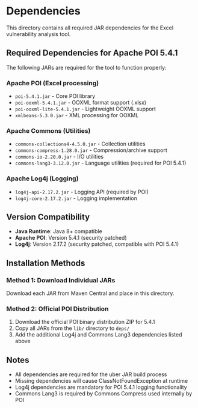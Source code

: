 # Dependencies

This directory contains all required JAR dependencies for the Excel vulnerability analysis tool.

## Required Dependencies for Apache POI 5.4.1

The following JARs are required for the tool to function properly:

### Apache POI (Excel processing)
- `poi-5.4.1.jar` - Core POI library
- `poi-ooxml-5.4.1.jar` - OOXML format support (.xlsx)
- `poi-ooxml-lite-5.4.1.jar` - Lightweight OOXML support
- `xmlbeans-5.3.0.jar` - XML processing for OOXML

### Apache Commons (Utilities)
- `commons-collections4-4.5.0.jar` - Collection utilities
- `commons-compress-1.28.0.jar` - Compression/archive support
- `commons-io-2.20.0.jar` - I/O utilities
- `commons-lang3-3.12.0.jar` - Language utilities (required for POI 5.4.1)

### Apache Log4j (Logging)
- `log4j-api-2.17.2.jar` - Logging API (required by POI)
- `log4j-core-2.17.2.jar` - Logging implementation

## Version Compatibility

- **Java Runtime**: Java 8+ compatible
- **Apache POI**: Version 5.4.1 (security patched)
- **Log4j**: Version 2.17.2 (security patched, compatible with POI 5.4.1)

## Installation Methods

### Method 1: Download Individual JARs
Download each JAR from Maven Central and place in this directory.

### Method 2: Official POI Distribution
1. Download the official POI binary distribution ZIP for 5.4.1
2. Copy all JARs from the `lib/` directory to `deps/`
3. Add the additional Log4j and Commons Lang3 dependencies listed above

## Notes

- All dependencies are required for the uber JAR build process
- Missing dependencies will cause ClassNotFoundException at runtime
- Log4j dependencies are mandatory for POI 5.4.1 logging functionality
- Commons Lang3 is required by Commons Compress used internally by POI